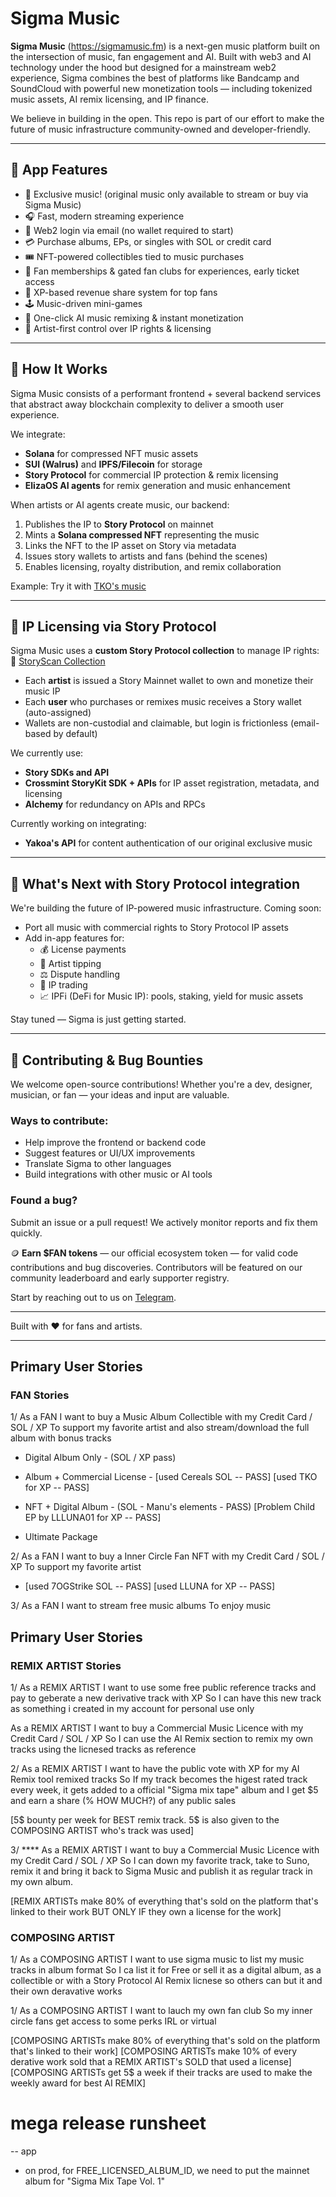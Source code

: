 # Sigma Music

**Sigma Music** (https://sigmamusic.fm) is a next-gen music platform built on the intersection of music, fan engagement and AI. Built with web3 and AI technology under the hood but designed for a mainstream web2 experience, Sigma combines the best of platforms like Bandcamp and SoundCloud with powerful new monetization tools — including tokenized music assets, AI remix licensing, and IP finance.

We believe in building in the open. This repo is part of our effort to make the future of music infrastructure community-owned and developer-friendly.

---

## 🚀 App Features

- 🔮 Exclusive music! (original music only available to stream or buy via Sigma Music)
- 🎧 Fast, modern streaming experience
- 📩 Web2 login via email (no wallet required to start)
- 💳 Purchase albums, EPs, or singles with SOL or credit card
- 🎟️ NFT-powered collectibles tied to music purchases
- 👑 Fan memberships & gated fan clubs for experiences, early ticket access
- 💸 XP-based revenue share system for top fans
- 🕹️ Music-driven mini-games
- 🤖 One-click AI music remixing & instant monetization
- 🎼 Artist-first control over IP rights & licensing

---

## 🔧 How It Works

Sigma Music consists of a performant frontend + several backend services that abstract away blockchain complexity to deliver a smooth user experience.

We integrate:

- **Solana** for compressed NFT music assets
- **SUI (Walrus)** and **IPFS/Filecoin** for storage
- **Story Protocol** for commercial IP protection & remix licensing
- **ElizaOS AI agents** for remix generation and music enhancement

When artists or AI agents create music, our backend:

1. Publishes the IP to **Story Protocol** on mainnet
2. Mints a **Solana compressed NFT** representing the music
3. Links the NFT to the IP asset on Story via metadata
4. Issues story wallets to artists and fans (behind the scenes)
5. Enables licensing, royalty distribution, and remix collaboration

Example: Try it with [TKO's music](https://sigmamusic.fm/?artist=tko)

---

## 🧠 IP Licensing via Story Protocol

Sigma Music uses a **custom Story Protocol collection** to manage IP rights:  
🔗 [StoryScan Collection](https://www.storyscan.io/token/0xc192CA30dC953Be84eBbB3d37d51D84c326E3E7d)

- Each **artist** is issued a Story Mainnet wallet to own and monetize their music IP
- Each **user** who purchases or remixes music receives a Story wallet (auto-assigned)
- Wallets are non-custodial and claimable, but login is frictionless (email-based by default)

We currently use:

- **Story SDKs and API**
- **Crossmint StoryKit SDK + APIs** for IP asset registration, metadata, and licensing
- **Alchemy** for redundancy on APIs and RPCs

Currently working on integrating:

- **Yakoa's API** for content authentication of our original exclusive music

---

## 🔮 What's Next with Story Protocol integration

We're building the future of IP-powered music infrastructure. Coming soon:

- Port all music with commercial rights to Story Protocol IP assets
- Add in-app features for:
  - 💰 License payments
  - 🎁 Artist tipping
  - ⚖️ Dispute handling
  - 🔄 IP trading
  - 📈 IPFi (DeFi for Music IP): pools, staking, yield for music assets

Stay tuned — Sigma is just getting started.

---

## 🤝 Contributing & Bug Bounties

We welcome open-source contributions! Whether you're a dev, designer, musician, or fan — your ideas and input are valuable.

### Ways to contribute:

- Help improve the frontend or backend code
- Suggest features or UI/UX improvements
- Translate Sigma to other languages
- Build integrations with other music or AI tools

### Found a bug?

Submit an issue or a pull request! We actively monitor reports and fix them quickly.

🪙 **Earn $FAN tokens** — our official ecosystem token — for valid code contributions and bug discoveries. Contributors will be featured on our community leaderboard and early supporter registry.

Start by reaching out to us on [Telegram](https://t.me/SigmaXMusicOfficial).

---

Built with ❤️ for fans and artists.

---

## Primary User Stories

### FAN Stories

1/
As a FAN
I want to buy a Music Album Collectible with my Credit Card / SOL / XP
To support my favorite artist and also stream/download the full album with bonus tracks

- Digital Album Only - (SOL / XP pass)
- Album + Commercial License - [used Cereals SOL -- PASS] [used TKO for XP -- PASS]
- NFT + Digital Album - (SOL - Manu's elements - PASS) [Problem Child EP by LLLUNA01 for XP -- PASS]

- Ultimate Package

2/
As a FAN
I want to buy a Inner Circle Fan NFT with my Credit Card / SOL / XP
To support my favorite artist

- [used 7OGStrike SOL -- PASS] [used LLUNA for XP -- PASS]

3/
As a FAN
I want to stream free music albums
To enjoy music

## Primary User Stories

### REMIX ARTIST Stories

1/
As a REMIX ARTIST
I want to use some free public reference tracks and pay to geberate a new derivative track with XP
So I can have this new track as something i created in my account for personal use only

As a REMIX ARTIST
I want to buy a Commercial Music Licence with my Credit Card / SOL / XP
So I can use the AI Remix section to remix my own tracks using the licnesed tracks as reference

2/
As a REMIX ARTIST
I want to have the public vote with XP for my AI Remix tool remixed tracks
So If my track becomes the higest rated track every week, it gets added to a official "Sigma mix tape" album and I get $5 and earn a share (% HOW MUCH?) of any public sales

[5$ bounty per week for BEST remix track. 5$ is also given to the COMPOSING ARTIST who's track was used]

3/ \*\*\*\*
As a REMIX ARTIST
I want to buy a Commercial Music Licence with my Credit Card / SOL / XP
So I can down my favorite track, take to Suno, remix it and bring it back to Sigma Music and publish it as regular track in my own album.

[REMIX ARTISTs make 80% of everything that's sold on the platform that's linked to their work BUT ONLY IF they own a license for the work]

### COMPOSING ARTIST

1/
As a COMPOSING ARTIST
I want to use sigma music to list my music tracks in album format
So I ca list it for Free or sell it as a digital album, as a collectible or with a Story Protocol AI Remix licnese so others can but it and their own deravative works

1/
As a COMPOSING ARTIST
I want to lauch my own fan club
So my inner circle fans get access to some perks IRL or virtual

[COMPOSING ARTISTs make 80% of everything that's sold on the platform that's linked to their work]
[COMPOSING ARTISTs make 10% of every derative work sold that a REMIX ARTIST's SOLD that used a license]
[COMPOSING ARTISTs get 5$ a week if their tracks are used to make the weekly award for best AI REMIX]

# mega release runsheet

-- app

- on prod, for FREE_LICENSED_ALBUM_ID, we need to put the mainnet album for "Sigma Mix Tape Vol. 1"
